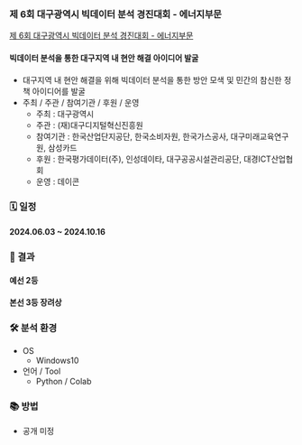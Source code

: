 ### 제 6회 대구광역시 빅데이터 분석 경진대회 - 에너지부문
[제 6회 대구광역시 빅데이터 분석 경진대회 - 에너지부문](https://dacon.io/competitions/official/236285/overview/description)

#### 빅데이터 분석을 통한 대구지역 내 현안 해결 아이디어 발굴
- 대구지역 내 현안 해결을 위해 빅데이터 분석을 통한 방안 모색 및 민간의 참신한 정책 아이디어를 발굴
- 주최 / 주관 / 참여기관 / 후원 / 운영
    - 주최 : 대구광역시
    - 주관 : (재)대구디지털혁신진흥원
    - 참여기관 : 한국산업단지공단, 한국소비자원, 한국가스공사, 대구미래교육연구원, 삼성카드
    - 후원 : 한국평가데이터(주), 인성데이타, 대구공공시설관리공단, 대경ICT산업협회
    - 운영 : 데이콘

### 🗓️ 일정
#### 2024.06.03 ~ 2024.10.16

### 🏅 결과
#### 예선 2등
#### 본선 3등 장려상

### 🛠 분석 환경
- OS
    - Windows10
- 언어 / Tool
    - Python / Colab


### 📚 방법
- 공개 미정
